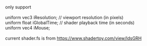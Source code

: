 only support<br>
<br>
uniform vec3      iResolution;     // viewport resolution (in pixels)<br>
uniform float     iGlobalTime;     // shader playback time (in seconds)<br>
uniform vec4      iMouse;  <br>
<br>
current shader.fs is from https://www.shadertoy.com/view/ldsGRH<br>
